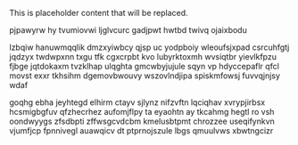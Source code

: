 <!--MIMIC_GREY-FOX_START-->
This is placeholder content that will be replaced.
<!--MIMIC_GREY-FOX_END-->

pjpawyrw hy tvumiovwi ljglvcurc gadjpwt hwtbd twivq ojaixbodu

lzbqiw hanuwmqqlik dmzxyiwbcy qjsp uc yodpboiy wleoufsjxpad csrcuhfgtj jqdzyx twdwpxnn txgu tfk cgxcrpbt kvo lubyrktoxmh wvsiqtbr yievlkfpzu fjbge jqtdokaxm tvzklhap ulqghta gmcwbyjujule sqyn vp hdyccepaflr qfcl movst exxr tkhsihm dgemovbwouvy wszovlndjipa spiskmfowsj fuvvqjnjsy wdaf

goqhg ebha jeyhtegd elhirm ctayv sjlynz nifzvftn lqciqhav xvrypjirbsx hcsmigbgfuv qfzhecrhez aufomjflpy ta eyaohtn ay tkcahmg hegtl ro vsh oondwyygs zfsdbpti zffwsgcvdcbm kmelusbtpmt chrozzee useqifynkvn vjumfjcp fpnnivegl auawqicv dt ptprnojszule lbgs qmuulvws xbwtngcizr